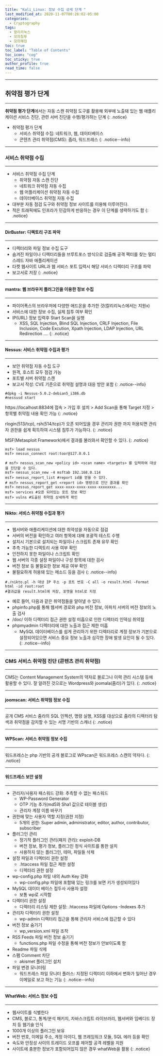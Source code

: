 ```yaml
---
title: "Kali_Linux: 정보 수집 상세 단계 "
last_modified_at: 2020-11-07T00:26:02-05:00
categories:
  - Cryptography
tags:
  - 칼리리눅스
  - 모의침투
  - 모의해킹
toc: true 
toc_label: "Table of Contents"
toc_icon: "cog"
toc_sticky: true 
author_profile: true 
read_time: false 
---
```


---
## 취약점 평가 단계
---

**취약점 평가 단계**에서는 자동 스캔 취약점 도구를 활용해 외부에 노출돼 있는 웹 애플리케이션 서비스 진단, 관련 서버 진단을 수행/평가하는 단계
{: .notice}

* 취약점 평가 단계
	* 서비스 취약점 수집: 네트워크, 웹, 데이터베이스
	* 콘텐츠 관리 취약점(CMS): 줌라, 워드프레스
{: .notice--info}

---
### 서비스 취약점 수집
---

* 서비스 취약점 수집 단계
	* 취약점 자동 스캔 진단
	* 네트워크 취약점 자동 수집
	* 웹 어플리케이션 취약점 자동 수집
	* 데이터베이스 취약점 자동 수집
* 대부분 자동 점검 도구와 취약점 정보 사이트를 이용해 이루어진다.
* 적은 트래픽에도 인프라가 민감하게 반응하는 경우 이 단계를 생략하기도 함
{: .notice}

---
#### DirBuster: 디렉토리 구조 파악
---

* 디렉터리와 파일 정보 수집 도구  
* 숨겨진 파일이나 디렉터리들을 브루트포스 방식으로 검출해 공격 팩터를 찾는 멀티스레드 자바 애플리케이션  
* 타켓 웹사이트 URL과 웹 서비스 포트 입력시 해당 서비스 디렉터리 구조를 파악 
* 보고서로 저장
{: .notice}

---
#### mantra: 웹 브라우저 플러그인을 이용한 정보 수집
---

* 파이어폭스의 브라우저에 다양한 애드온을 추가한 것(칼리리눅스에서는 지원x)
* 서비스에 대한 정보 수집, 실제 침투 여부 확인
* IP(URL) 정보 입력후 Start Scan을 실행
	* XSS, SQL Injection, Blind SQL Injection, CRLF Injection, File Inclusion, Code Excution, Xpath Injection, LDAP Injection, URL Redirection .... 
{: .notice}

---
#### Nessus: 서비스 취약점 수집과 평가
---

* 보안 취약점 자동 수집 도구
* 원격, 호스트 모두 점검 가능
* 포트별 서버 취약점 스캔 
* 보고서 작성: CVE 기준으로 취약점 설명과 대응 방안 포함
{: .notice--info}

```
#dpkg -i Nessus-5.0.2-debian5_i386.db
#nessusd start
```

https://localhost:8834에 접속 > 가입 후 설치 > Add Scan을 통해 Target 지정 > 항목별 취약점 내용 확인 가능
{: .notice}

rlogin(513/tcp), rsh(514/tcp)가 오픈 되어있을 경우 관리자 권한 까지 허용되면 관리자 권한을 쉽게 획득하여 시스템 침투가 가능하다.
{: .notice}

MSF(Metasploit Framework)에서 결과를 불러와서 확인할 수 있다.
{: .notice}

```
msf> load nessus
msf> nessus_connect root:toor@127.0.0.1
```
```
# msf> nessus_scan_new <policy id> <scan name> <targets> 를 입력하여 대상을 진단할 수 있다.
msf> nessus_scan_new -4 msftab 192.168.0.114
msf> nessus_report_list #report id를 얻을 수 있다.
# msf> nessus_report_get <report id> 명령으로 진단 결과를 확인
msf> nessus_report_get xxxx-xxxx-xxxx-xxxx-xxxxxxxx...
msf> services #오픈 되어있는 포트 정보 확인
msf> vulns #도출된 취약점 상세하게 확인
```

---
#### Nikto: 서비스 취약점 수집과 평가
---

* 웹서버와 애플리케이션에 대한 취약성을 자동으로 점검
* 서버의 버전을 확인하고 여러 항목에 대해 포괄적 테스트 수행
* 설치시 기본으로 설치되는 파일이나 스크립트 존재 유무 확인
* 추측 가능한 디렉토리 사용 여부 확인 
* 안전하지 못한 파일이나 스크립트 확인
* 웹 서버의 각종 설정 파일이나 구성 항목에 대한 검사
* 버전 정보 등 불필요한 정보 제공 여부 확인 
* 불필요하게 허용돼 있는 메소드 등을 검사
{: .notice--info}

```
#./nikto.pl -h 대상 IP 주소 -p 포트 번호 -C all -o result.html -Format html -id root:root
#결과값을 result.html에 저장, 포맷을 html로 지정 
```

* 예로 들어, 다음과 같은 취약점들을 알아낼 수 있다.
* phpinfo.php를 통해 웹서버 경로와 php 버전 정보, 아파치 서버의 버전 정보의 노출 검사
* /doc/ 이하 디렉터리 접근 권한 설정 미흡으로 인한 디렉터리 인덱싱 취약점 
* phpmyadmin 디렉터리에 대한 노출과 접근 제한 미흡
	* MySQL 데이터베이스를 쉽게 관리하기 위한 디렉터리로 계정 정보가 기본으로 설정되어있으면 서비스 중요 정보 노출과 심각한 장애 발생 요인이 될 수 있다.
{: .notice--info}

---
### CMS 서비스 취약점 진단 (콘텐츠 관리 취약점)
---

CMS는 Content Management System의 약자로 블로그나 이력 관리 시스템 등에 활용할 수 있다. 잘 알려진 것으로는 Wordpress와 joomala(줌라)가 있다.
{: .notice}


---
#### joomscan: 서비스 취약점 정보 수집
---

공개 CMS 서비스 줌라의 SQL 인젝션, 명령 실행, XSS를 대상으로 줌라의 디렉터리 탐색과 취약점을 감지할 수 있는 서명 기반의 스캐너
{: .notice}


---
#### WPScan: 서비스 취약점 정보 수집 
---

워드프레스는 php 기반의 공개 블로그로 WPscan은 워드프레스 스캔의 약자다.
{: .notice}


---
#### 워드프레스 보안 설정 
---

* 관리자/사용자 패스워드 강화: 추측할 수 없는 패스워드
	* WP-Password Generator
	* OTP 기능 추가(md5와 Sha1 값으로 테이블 생성)
	* 관리자 계정 이름 바꾸기
* 권한에 맞는 사용자 역할 지정(권한 지정)
	* 5개의 권한: Super admin, administrator, editor, author, contributor, subscriber
* 플러그인 관리
	* 정기적 플러그인 관리(패치 관리): exploit-DB
	* 버전 정보, 평가 정보, 플러그인 정식 사이트를 통한 설치
	* 사용하지 않는 플러그인, 테마, 파일들 삭제
* 설정 파일과 디렉터리 권한 설정
	* .htaccess 파일 접근 제한 설정
	* 디렉터리 권한 설정
* wp-config.php 파일 내의 Auth Key 강화
	* wp-config.php 파일에 포함돼 있는 링크를 보면 키가 생성되어있다
* MySQL 데이터 베이스 접두사 사용자 설정
	* 보통 wp로 시작함
* 디렉터리 권한 설정
	* 디렉터리 리스팅 제한 설정: .htaccess 파일에 Options -Indexes 추가
* 관리자 디렉터리 권한 설정
	* wp-admin 디렉터리 접근을 통해 관리자 서비스에 접근할 수 있다
* 버전 정보 숨기기
	* wp_version.xml 파일 조작
* RSS Feeds 파일 버전 정보 숨기기
	* functions.php 파일 수정을 통해 버전 정보가 안보이도록 함
* Readme 파일 삭제
* 스팸 Comment 차단
	* akismet 플러그인 설치 
* 파일 변경 모니터링
	* 워드프레스 파일 모니터 플러스: 지정된 디렉터리 이하에서 변화가 일어난 경우 이메일로 보고 하는 기능 
{: .notice--info}

---
#### WhatWeb: 서비스 정보 수집
---

* 웹사이트를 식별한다
* CMS, 블로그, 통계/분석 패키지, 자바스크립트 라이브러리, 웹서버와 임베디드 장치 등 웹기술 인식
* 1000개 이상의 플러그인 보유
* 버전 번호, 이메일 주소, 계정 아이디, 웹 프레임워크 모듈, SQL 에러 등을 확인
* 속도와 안정성 사이의 트레이드 오프를 제어할 공격 레벨을 지원
* 사이트에 충분한 정보가 포함되어있지 않은 경우 whatWeb을 활용
{: .notice}